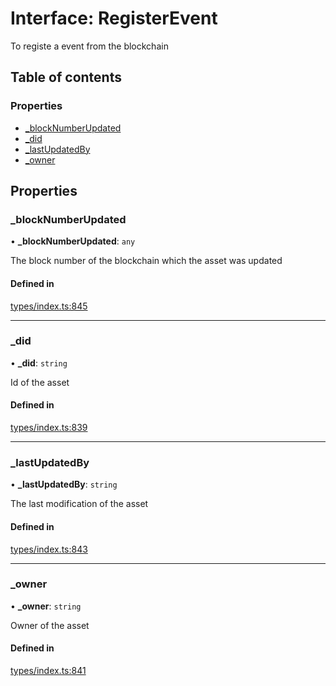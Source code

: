 # Interface: RegisterEvent

To registe a event from the blockchain

## Table of contents

### Properties

- [\_blockNumberUpdated](RegisterEvent.md#_blocknumberupdated)
- [\_did](RegisterEvent.md#_did)
- [\_lastUpdatedBy](RegisterEvent.md#_lastupdatedby)
- [\_owner](RegisterEvent.md#_owner)

## Properties

### \_blockNumberUpdated

• **\_blockNumberUpdated**: `any`

The block number of the blockchain which the asset was updated

#### Defined in

[types/index.ts:845](https://github.com/nevermined-io/react-components/blob/c920e0b/catalog/src/types/index.ts#L845)

___

### \_did

• **\_did**: `string`

Id of the asset

#### Defined in

[types/index.ts:839](https://github.com/nevermined-io/react-components/blob/c920e0b/catalog/src/types/index.ts#L839)

___

### \_lastUpdatedBy

• **\_lastUpdatedBy**: `string`

The last modification of the asset

#### Defined in

[types/index.ts:843](https://github.com/nevermined-io/react-components/blob/c920e0b/catalog/src/types/index.ts#L843)

___

### \_owner

• **\_owner**: `string`

Owner of the asset

#### Defined in

[types/index.ts:841](https://github.com/nevermined-io/react-components/blob/c920e0b/catalog/src/types/index.ts#L841)
